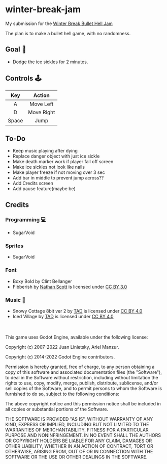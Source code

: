 # winter-break-jam

My submission for the [Winter Break Bullet Hell Jam](https://itch.io/jam/2023-winter-bullet-hell-jam)

The plan is to make a bullet hell game, with no randomness. 


## Goal :dart:
- Dodge the ice sickles for 2 minutes.

## Controls :joystick: 
|Key|Action|
|:---:|:---:|
|A|Move Left|
|D|Move Right|
|Space|Jump|

## To-Do
- Keep music playing after dying
- Replace danger object with just ice sickle
- Make death marker work if player fall off screen
- Make ice sickles not look like nails
- Make player freeze if not moving over 3 sec
- Add bar in middle to prevent jump across?? 
- Add Credits screen
- Add pause feature(maybe be)


## Credits
### Programming :computer: 
- SugarVoid
### Sprites
- SugarVoid
### Font
- Boxy Bold by Clint Bellanger
- Fibberish by [Nathan Scott](@caffi_nate) is licensed under [CC BY 3.0]()
### Music :musical_keyboard:
- Snowy Cottage 8bit ver 2 by [TAD](https://www.youtube.com/c/Tadon) is licensed under [CC BY 4.0](https://creativecommons.org/licenses/by/4.0/)
- Iced Village by [TAD](https://www.youtube.com/c/Tadon) is licensed under [CC BY 4.0](https://creativecommons.org/licenses/by/4.0/)


</br>
</br>
This game uses Godot Engine, available under the following license:

Copyright (c) 2007-2022 Juan Linietsky, Ariel Manzur. 

Copyright (c) 2014-2022 Godot Engine contributors.

Permission is hereby granted, free of charge, to any person obtaining a copy of this software and associated documentation files (the "Software"), to deal in the Software without restriction, including without limitation the rights to use, copy, modify, merge, publish, distribute, sublicense, and/or sell copies of the Software, and to permit persons to whom the Software is furnished to do so, subject to the following conditions:

The above copyright notice and this permission notice shall be included in all copies or substantial portions of the Software.

THE SOFTWARE IS PROVIDED "AS IS", WITHOUT WARRANTY OF ANY KIND, EXPRESS OR IMPLIED, INCLUDING BUT NOT LIMITED TO THE WARRANTIES OF MERCHANTABILITY, FITNESS FOR A PARTICULAR PURPOSE AND NONINFRINGEMENT. IN NO EVENT SHALL THE AUTHORS OR COPYRIGHT HOLDERS BE LIABLE FOR ANY CLAIM, DAMAGES OR OTHER LIABILITY, WHETHER IN AN ACTION OF CONTRACT, TORT OR OTHERWISE, ARISING FROM, OUT OF OR IN CONNECTION WITH THE SOFTWARE OR THE USE OR OTHER DEALINGS IN THE SOFTWARE.
